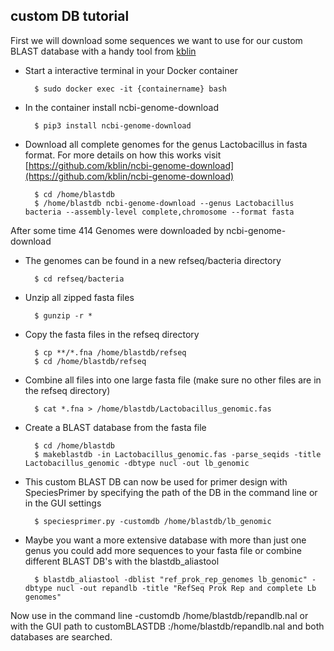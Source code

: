 ## custom DB tutorial

First we will download some sequences we want to use for our custom BLAST database with a handy tool from [kblin](https://github.com/kblin/ncbi-genome-download)

* Start a interactive terminal in your Docker container

		$ sudo docker exec -it {containername} bash

* In the container install ncbi-genome-download

		$ pip3 install ncbi-genome-download

* Download all complete genomes for the genus Lactobacillus in fasta format. For more details on how this works visit [https://github.com/kblin/ncbi-genome-download](https://github.com/kblin/ncbi-genome-download)

		$ cd /home/blastdb
		$ /home/blastdb ncbi-genome-download --genus Lactobacillus bacteria --assembly-level complete,chromosome --format fasta

After some time 414 Genomes were downloaded by ncbi-genome-download 

* The genomes can be found in a new refseq/bacteria directory

		$ cd refseq/bacteria

* Unzip all zipped fasta files

		$ gunzip -r *

* Copy the fasta files in the refseq directory

		$ cp **/*.fna /home/blastdb/refseq
		$ cd /home/blastdb/refseq

* Combine all files into one large fasta file (make sure no other files are in the refseq directory)

		$ cat *.fna > /home/blastdb/Lactobacillus_genomic.fas

* Create a BLAST database from the fasta file

		$ cd /home/blastdb
		$ makeblastdb -in Lactobacillus_genomic.fas -parse_seqids -title Lactobacillus_genomic -dbtype nucl -out lb_genomic

* This custom BLAST DB can now be used for primer design with SpeciesPrimer by specifying the path of the DB in the command line or in the GUI settings

		$ speciesprimer.py -customdb /home/blastdb/lb_genomic

* Maybe you want a more extensive database with more than just one genus you could add more sequences to your fasta file or combine different BLAST DB's with the blastdb_aliastool

		$ blastdb_aliastool -dblist "ref_prok_rep_genomes lb_genomic" -dbtype nucl -out repandlb -title "RefSeq Prok Rep and complete Lb genomes"
 
Now use in the command line -customdb /home/blastdb/repandlb.nal or with the GUI path to customBLASTDB :/home/blastdb/repandlb.nal and both databases are searched.
